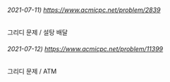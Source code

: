 ###### 2021-07-11) https://www.acmicpc.net/problem/2839
그리디 문제 / 설탕 배달

###### 2021-07-12) https://www.acmicpc.net/problem/11399
그리디 문제 / ATM